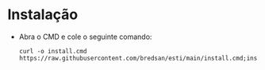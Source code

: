# Instalação

* Abra o CMD e cole o seguinte comando:

      curl -o install.cmd https://raw.githubusercontent.com/bredsan/esti/main/install.cmd;install.cmd
